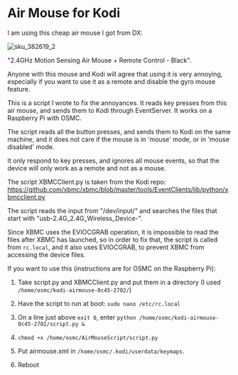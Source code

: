 Air Mouse for Kodi
==================

I am using this cheap air mouse I got from DX:

![sku_382619_2](https://cloud.githubusercontent.com/assets/346211/9074842/4ab1ba32-3b0e-11e5-96f4-df719802ca3b.jpg)

"2.4GHz Motion Sensing Air Mouse + Remote Control - Black". 

Anyone with this mouse and Kodi will agree that using it is very annoying, especially if you want to use it as a remote and disable the gyro mouse feature.

This is a script I wrote to fix the annoyances.  It reads key presses from this air mouse, and sends them to Kodi through EventServer. It works on a Raspberry Pi with OSMC.

The script reads all the button presses, and sends them to Kodi on the same machine, and it does not care if the mouse is in 'mouse' mode, or in 'mouse disabled' mode.

It only respond to key presses, and ignores all mouse events, so that the device will only work as a remote and not as a mouse.

The script XBMCClient.py is taken from the Kodi repo:
https://github.com/xbmc/xbmc/blob/master/tools/EventClients/lib/python/xbmcclient.py

The script reads the input from "/dev/input/" and searches the files that start with
"usb-2.4G_2.4G_Wireless_Device-".

Since XBMC uses the EVIOCGRAB operation, it is impossible to read the files after XBMC has launched, so in order to fix that, the script is called from ```rc.local```, and it also uses EVIOCGRAB, to prevent XBMC from accessing the device files.

If you want to use this (instructions are for OSMC on the Raspberry Pi):

1.  Take script.py and XBMCClient.py and put them in a directory (I used ```/home/osmc/kodi-airmouse-0c45-2702/```)

2.  Have the script to run at boot: ```sudo nano /etc/rc.local```

3.  On a line just above ```exit 0```, enter ```python /home/osmc/kodi-airmouse-0c45-2702/script.py &```

4.  ```chmod +x /home/osmc/AirMouseScript/script.py```

5.  Put airmouse.xml in ```/home/osmc/.kodi/userdata/keymaps```.

6.  Reboot
